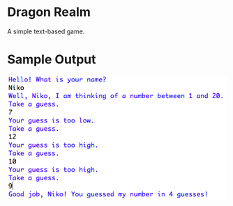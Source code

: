 Dragon Realm
========================================================
A simple text-based game.

Sample Output
========================================================
![Sample output Dragon Realm](https://github.com/nihathalici/Invent-with-Python/blob/main/Guess-the-Number/screenshot_guess.PNG)
